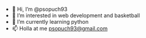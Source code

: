 - 👋 Hi, I’m @psopuch93
- 👀 I’m interested in web development and basketball
- 🌱 I’m currently learning python
- 📫 Holla at me psopuch93@gmail.com

<!---
psopuch93/psopuch93 is a ✨ special ✨ repository because its `README.md` (this file) appears on your GitHub profile.
You can click the Preview link to take a look at your changes.
--->
